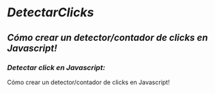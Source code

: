 # **_DetectarClicks_**

## **_Cómo crear un detector/contador de clicks en Javascript!_**

### **_Detectar click en Javascript:_**
Cómo crear un detector/contador de clicks en Javascript!
